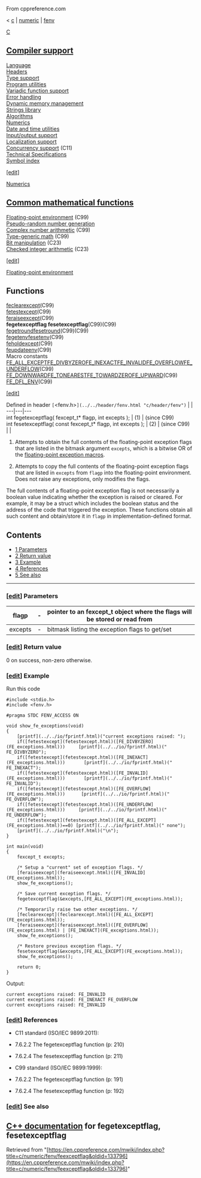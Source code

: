 From cppreference.com

< [c](../../../c.html "c")‎ | [numeric](../../numeric.html "c/numeric")‎ | [fenv](../fenv.html "c/numeric/fenv")

[ C](../../../c.html "c")

[Compiler support](../../compiler_support.html "c/compiler support")  
---  
[Language](../../language.html "c/language")  
[Headers](../../header.html "c/header")  
[Type support](../../types.html "c/types")  
[Program utilities](../../program.html "c/program")  
[Variadic function support](../../variadic.html "c/variadic")  
[Error handling](../../error.html "c/error")  
[Dynamic memory management](../../memory.html "c/memory")  
[Strings library](../../string.html "c/string")  
[Algorithms](../../algorithm.html "c/algorithm")  
[Numerics](../../numeric.html "c/numeric")  
[Date and time utilities](../../chrono.html "c/chrono")  
[Input/output support](../../io.html "c/io")  
[Localization support](../../locale.html "c/locale")  
[Concurrency support](../../thread.html "c/thread") (C11)  
[Technical Specifications](../../experimental.html "c/experimental")  
[Symbol index](../../index.html "c/symbol index")  
  
[[edit]](https://en.cppreference.com/mwiki/index.php?title=Template:c/navbar_content&action=edit)

[ Numerics](../../numeric.html "c/numeric")

[Common mathematical functions](../math.html "c/numeric/math")  
---  
[Floating-point environment](../fenv.html "c/numeric/fenv") (C99)  
[Pseudo-random number generation](../random.html "c/numeric/random")  
[Complex number arithmetic](../complex.html "c/numeric/complex") (C99)  
[Type-generic math](../tgmath.html "c/numeric/tgmath") (C99)  
[Bit manipulation](../../numeric.html#Bit_manipulation "c/numeric") (C23)  
[Checked integer arithmetic](../../numeric.html#Checked_integer_arithmetic "c/numeric") (C23)  
  
[[edit]](https://en.cppreference.com/mwiki/index.php?title=Template:c/numeric/navbar_content&action=edit)

[ Floating-point environment](../fenv.html "c/numeric/fenv")

Functions  
---  
[feclearexcept](feclearexcept.html "c/numeric/fenv/feclearexcept")(C99)  
[fetestexcept](fetestexcept.html "c/numeric/fenv/fetestexcept")(C99)  
[feraiseexcept](feraiseexcept.html "c/numeric/fenv/feraiseexcept")(C99)  
**fegetexceptflag fesetexceptflag**(C99)(C99)  
[fegetroundfesetround](feround.html "c/numeric/fenv/feround")(C99)(C99)  
[fegetenvfesetenv](feenv.html "c/numeric/fenv/feenv")(C99)  
[feholdexcept](feholdexcept.html "c/numeric/fenv/feholdexcept")(C99)  
[feupdateenv](feupdateenv.html "c/numeric/fenv/feupdateenv")(C99)  
Macro constants  
[FE_ALL_EXCEPTFE_DIVBYZEROFE_INEXACTFE_INVALIDFE_OVERFLOWFE_UNDERFLOW](FE_exceptions.html "c/numeric/fenv/FE exceptions")(C99)  
[FE_DOWNWARDFE_TONEARESTFE_TOWARDZEROFE_UPWARD](FE_round.html "c/numeric/fenv/FE round")(C99)  
[FE_DFL_ENV](FE_DFL_ENV.html "c/numeric/fenv/FE DFL ENV")(C99)  
  
[[edit]](https://en.cppreference.com/mwiki/index.php?title=Template:c/numeric/fenv/navbar_content&action=edit)

Defined in header `[`<fenv.h>`](../../header/fenv.html "c/header/fenv")` |  |   
---|---|---  
int fegetexceptflag( fexcept_t* flagp, int excepts ); |  (1)  |  (since C99)  
int fesetexceptflag( const fexcept_t* flagp, int excepts ); |  (2)  |  (since C99)  
| |   
  
1) Attempts to obtain the full contents of the floating-point exception flags that are listed in the bitmask argument `excepts`, which is a bitwise OR of the [floating-point exception macros](FE_exceptions.html "c/numeric/fenv/FE exceptions"). 

2) Attempts to copy the full contents of the floating-point exception flags that are listed in `excepts` from `flagp` into the floating-point environment. Does not raise any exceptions, only modifies the flags. 

The full contents of a floating-point exception flag is not necessarily a boolean value indicating whether the exception is raised or cleared. For example, it may be a struct which includes the boolean status and the address of the code that triggered the exception. These functions obtain all such content and obtain/store it in `flagp` in implementation-defined format. 

## Contents

  * [1 Parameters](feexceptflag.html#Parameters)
  * [2 Return value](feexceptflag.html#Return_value)
  * [3 Example](feexceptflag.html#Example)
  * [4 References](feexceptflag.html#References)
  * [5 See also](feexceptflag.html#See_also)

  
---  
  
### [[edit](https://en.cppreference.com/mwiki/index.php?title=c/numeric/fenv/feexceptflag&action=edit&section=1 "Edit section: Parameters")] Parameters

flagp  |  \-  |  pointer to an fexcept_t object where the flags will be stored or read from   
---|---|---  
excepts  |  \-  |  bitmask listing the exception flags to get/set   
  
### [[edit](https://en.cppreference.com/mwiki/index.php?title=c/numeric/fenv/feexceptflag&action=edit&section=2 "Edit section: Return value")] Return value

​0​ on success, non-zero otherwise. 

### [[edit](https://en.cppreference.com/mwiki/index.php?title=c/numeric/fenv/feexceptflag&action=edit&section=3 "Edit section: Example")] Example

Run this code
    
    
    #include <stdio.h>
    #include <fenv.h>
     
    #pragma STDC FENV_ACCESS ON
     
    void show_fe_exceptions(void)
    {
        [printf](../../io/fprintf.html)("current exceptions raised: ");
        if([fetestexcept](fetestexcept.html)([FE_DIVBYZERO](FE_exceptions.html)))     [printf](../../io/fprintf.html)(" FE_DIVBYZERO");
        if([fetestexcept](fetestexcept.html)([FE_INEXACT](FE_exceptions.html)))       [printf](../../io/fprintf.html)(" FE_INEXACT");
        if([fetestexcept](fetestexcept.html)([FE_INVALID](FE_exceptions.html)))       [printf](../../io/fprintf.html)(" FE_INVALID");
        if([fetestexcept](fetestexcept.html)([FE_OVERFLOW](FE_exceptions.html)))      [printf](../../io/fprintf.html)(" FE_OVERFLOW");
        if([fetestexcept](fetestexcept.html)([FE_UNDERFLOW](FE_exceptions.html)))     [printf](../../io/fprintf.html)(" FE_UNDERFLOW");
        if([fetestexcept](fetestexcept.html)([FE_ALL_EXCEPT](FE_exceptions.html))==0) [printf](../../io/fprintf.html)(" none");
        [printf](../../io/fprintf.html)("\n");
    }
     
    int main(void)
    {
        fexcept_t excepts;
     
        /* Setup a "current" set of exception flags. */
        [feraiseexcept](feraiseexcept.html)([FE_INVALID](FE_exceptions.html));
        show_fe_exceptions();
     
        /* Save current exception flags. */
        fegetexceptflag(&excepts,[FE_ALL_EXCEPT](FE_exceptions.html));
     
        /* Temporarily raise two other exceptions. */
        [feclearexcept](feclearexcept.html)([FE_ALL_EXCEPT](FE_exceptions.html));
        [feraiseexcept](feraiseexcept.html)([FE_OVERFLOW](FE_exceptions.html) | [FE_INEXACT](FE_exceptions.html));
        show_fe_exceptions();
     
        /* Restore previous exception flags. */
        fesetexceptflag(&excepts,[FE_ALL_EXCEPT](FE_exceptions.html));
        show_fe_exceptions();
     
        return 0;
    }

Output: 
    
    
    current exceptions raised: FE_INVALID
    current exceptions raised: FE_INEXACT FE_OVERFLOW
    current exceptions raised: FE_INVALID

### [[edit](https://en.cppreference.com/mwiki/index.php?title=c/numeric/fenv/feexceptflag&action=edit&section=4 "Edit section: References")] References

  * C11 standard (ISO/IEC 9899:2011): 



    

  * 7.6.2.2 The fegetexceptflag function (p: 210) 



    

  * 7.6.2.4 The fesetexceptflag function (p: 211) 



  * C99 standard (ISO/IEC 9899:1999): 



    

  * 7.6.2.2 The fegetexceptflag function (p: 191) 



    

  * 7.6.2.4 The fesetexceptflag function (p: 192) 



### [[edit](https://en.cppreference.com/mwiki/index.php?title=c/numeric/fenv/feexceptflag&action=edit&section=5 "Edit section: See also")] See also

[C++ documentation](../../../cpp/numeric/fenv/feexceptflag.html "cpp/numeric/fenv/feexceptflag") for fegetexceptflag, fesetexceptflag  
---  
  
Retrieved from "[https://en.cppreference.com/mwiki/index.php?title=c/numeric/fenv/feexceptflag&oldid=133796](https://en.cppreference.com/mwiki/index.php?title=c/numeric/fenv/feexceptflag&oldid=133796)" 
